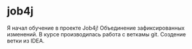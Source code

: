 # job4j
Я начал обучение в проекте Job4j!
Объединение зафиксированных изменений.
В курсе производилась работа с веткамы git.
Создение ветки из IDEA.